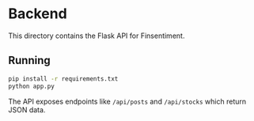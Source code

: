 # Backend

This directory contains the Flask API for Finsentiment.

## Running

```bash
pip install -r requirements.txt
python app.py
```

The API exposes endpoints like `/api/posts` and `/api/stocks` which return JSON data.
